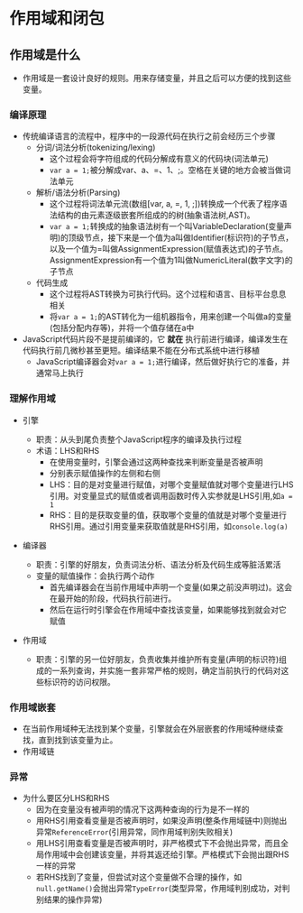 # 作用域和闭包
## 作用域是什么 
- 作用域是一套设计良好的规则。用来存储变量，并且之后可以方便的找到这些变量。

### 编译原理
- 传统编译语言的流程中，程序中的一段源代码在执行之前会经历三个步骤
    + 分词/词法分析(tokenizing/lexing)
        * 这个过程会将字符组成的代码分解成有意义的代码块(词法单元)
        * `var a = 1;`被分解成var、a、=、1、;。空格在关键的地方会被当做词法单元
    + 解析/语法分析(Parsing)
        * 这个过程将词法单元流(数组[var, a, =, 1, ;])转换成一个代表了程序语法结构的由元素逐级嵌套所组成的的树(抽象语法树,AST)。
        * `var a = 1;`转换成的抽象语法树有一个叫VariableDeclaration(变量声明)的顶级节点，接下来是一个值为a叫做Identifier(标识符)的子节点，以及一个值为=叫做AssignmentExpression(赋值表达式)的子节点。AssignmentExpression有一个值为1叫做NumericLiteral(数字文字)的子节点
    + 代码生成
        * 这个过程将AST转换为可执行代码。这个过程和语言、目标平台息息相关
        * 将`var a = 1;`的AST转化为一组机器指令，用来创建一个叫做a的变量(包括分配内存等)，并将一个值存储在a中
- JavaScript代码片段不是提前编译的，它 **就在** 执行前进行编译，编译发生在代码执行前几微秒甚至更短。编译结果不能在分布式系统中进行移植
    + JavaScript编译器会对`var a = 1;`进行编译，然后做好执行它的准备，并通常马上执行

### 理解作用域
- 引擎
    + 职责：从头到尾负责整个JavaScript程序的编译及执行过程
    + 术语：LHS和RHS
        + 在使用变量时，引擎会通过这两种查找来判断变量是否被声明
        + 分别表示赋值操作的左侧和右侧
        + LHS：目的是对变量进行赋值，对哪个变量赋值就对哪个变量进行LHS引用。对变量显式的赋值或者调用函数时传入实参就是LHS引用,如`a = 1`
        + RHS：目的是获取变量的值，获取哪个变量的值就是对哪个变量进行RHS引用。通过引用变量来获取值就是RHS引用，如`console.log(a)`
       
- 编译器
    + 职责：引擎的好朋友，负责词法分析、语法分析及代码生成等脏活累活
    + 变量的赋值操作：会执行两个动作
        + 首先编译器会在当前作用域中声明一个变量(如果之前没声明过)。这会在最开始的阶段，代码执行前进行。
        + 然后在运行时引擎会在作用域中查找该变量，如果能够找到就会对它赋值
- 作用域
    + 职责：引擎的另一位好朋友，负责收集并维护所有变量(声明的标识符)组成的一系列查询，并实施一套非常严格的规则，确定当前执行的代码对这些标识符的访问权限。

### 作用域嵌套
- 在当前作用域种无法找到某个变量，引擎就会在外层嵌套的作用域种继续查找，直到找到该变量为止。
- 作用域链

### 异常
- 为什么要区分LHS和RHS
    + 因为在变量没有被声明的情况下这两种查询的行为是不一样的
    + 用RHS引用查看变量是否被声明时，如果没声明(整条作用域链中)则抛出异常`ReferenceError`(引用异常，同作用域判别失败相关)
    + 用LHS引用查看变量是否被声明时，非严格模式下不会抛出异常，而且全局作用域中会创建该变量，并将其返还给引擎。严格模式下会抛出跟RHS一样的异常
    + 若RHS找到了变量，但尝试对这个变量做不合理的操作，如`null.getName()`会抛出异常`TypeError`(类型异常，作用域判别成功，对判别结果的操作异常)












